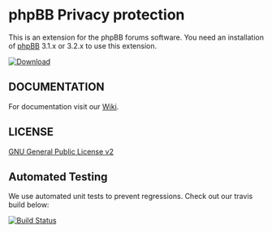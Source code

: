 # phpBB Privacy protection

This is an extension for the phpBB forums software. You need an installation of <a href="https://github.com/phpbb/phpbb">phpBB</a> 3.1.x or 3.2.x to use this extension.

[![Download](https://raw.githubusercontent.com/tas2580/privacyprotection/master/.github/download.jpg)](https://tas2580.net/downloads/phpbb-privacyprotection/)

## DOCUMENTATION
For documentation visit our <a href="https://github.com/tas2580/privacyprotection/wiki">Wiki</a>.

## LICENSE
<a href="http://opensource.org/licenses/gpl-2.0.php">GNU General Public License v2</a>

Automated Testing
-------
We use automated unit tests to prevent regressions. Check out our travis build below:

[![Build Status](https://travis-ci.org/tas2580/privacyprotection.svg?branch=master)](https://travis-ci.org/privacyprotection)
